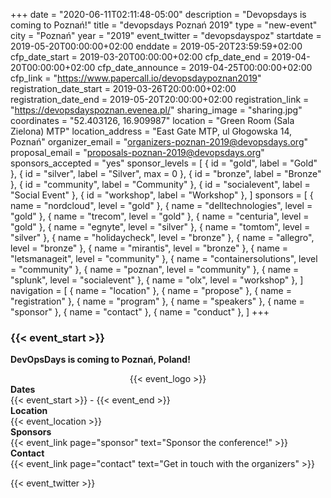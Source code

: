 +++
date = "2020-06-11T02:11:48-05:00"
description = "Devopsdays is coming to Poznań!"
title = "devopsdays Poznań 2019"
type = "new-event"
city = "Poznań"
year = "2019"
event_twitter = "devopsdayspoz"
startdate = 2019-05-20T00:00:00+02:00
enddate = 2019-05-20T23:59:59+02:00
cfp_date_start = 2019-03-20T00:00:00+02:00
cfp_date_end = 2019-04-20T00:00:00+02:00
cfp_date_announce = 2019-04-25T00:00:00+02:00
cfp_link = "https://www.papercall.io/devopsdaypoznan2019"
registration_date_start = 2019-03-26T20:00:00+02:00
registration_date_end = 2019-05-20T20:00:00+02:00
registration_link = "https://devopsdayspoznan.evenea.pl/"
sharing_image = "sharing.jpg"
coordinates = "52.403126, 16.909987"
location = "Green Room (Sala Zielona) MTP"
location_address = "East Gate MTP, ul Głogowska 14, Poznań"
organizer_email = "organizers-poznan-2019@devopsdays.org"
proposal_email = "proposals-poznan-2019@devopsdays.org"
sponsors_accepted = "yes"
sponsor_levels = [
    { id = "gold", label = "Gold" },
    { id = "silver", label = "Silver", max = 0 },
    { id = "bronze", label = "Bronze" },
    { id = "community", label = "Community" },
    { id = "socialevent", label = "Social Event" },
    { id = "workshop", label = "Workshop" },
]
sponsors = [
    { name = "nordcloud", level = "gold" },
    { name = "delltechnologies", level = "gold" },
    { name = "trecom", level = "gold" },
    { name = "centuria", level = "gold" },
    { name = "egnyte", level = "silver" },
    { name = "tomtom", level = "silver" },
    { name = "holidaycheck", level = "bronze" },
    { name = "allegro", level = "bronze" },
    { name = "mirantis", level = "bronze" },
    { name = "letsmanageit", level = "community" },
    { name = "containersolutions", level = "community" },
    { name = "poznan", level = "community" },
    { name = "splunk", level = "socialevent" },
    { name = "olx", level = "workshop" },
]
navigation = [
    { name = "location" },
    { name = "propose" },
    { name = "registration" },
    { name = "program" },
    { name = "speakers" },
    { name = "sponsor" },
    { name = "contact" },
    { name = "conduct" },
]
+++
<h3> {{< event_start >}} </h3>

**DevOpsDays is coming to Poznań, Poland!**

<div style="text-align:center;">
  {{< event_logo >}}
</div>

<div class = "row">
  <div class = "col-md-2">
    <strong>Dates</strong>
  </div>
  <div class = "col-md-8">
    {{< event_start >}} - {{< event_end >}}
  </div>
</div>

<div class = "row">
  <div class = "col-md-2">
    <strong>Location</strong>
  </div>
  <div class = "col-md-8">
    {{< event_location >}}
  </div>
</div>

<!-- <div class = "row">
  <div class = "col-md-2">
    <strong>Register</strong>
  </div>
  <div class = "col-md-8">
    {{< event_link page="registration" text="Register to attend the conference!" >}}
  </div>
</div> -->

<!-- <div class = "row">
  <div class = "col-md-2">
    <strong>Propose</strong>
  </div>
  <div class = "col-md-8">
    {{< event_link page="propose" text="Propose a talk!" >}}
  </div>
</div> -->

<!-- <div class = "row">
  <div class = "col-md-2">
    <strong>Program</strong>
  </div>
  <div class = "col-md-8">
    View the {{< event_link page="program" text="program." >}}
  </div>
</div> -->

<!-- <div class = "row">
  <div class = "col-md-2">
    <strong>Speakers</strong>
  </div>
  <div class = "col-md-8">
    Check out the {{< event_link page="speakers" text="speakers!" >}}
  </div>
</div> -->

<div class = "row">
  <div class = "col-md-2">
    <strong>Sponsors</strong>
  </div>
  <div class = "col-md-8">
    {{< event_link page="sponsor" text="Sponsor the conference!" >}}
  </div>
</div>

<div class = "row">
  <div class = "col-md-2">
    <strong>Contact</strong>
  </div>
  <div class = "col-md-8">
    {{< event_link page="contact" text="Get in touch with the organizers" >}}
  </div>
</div>

<!-- Uncomment if you added your city twitter name -->

{{< event_twitter >}}
